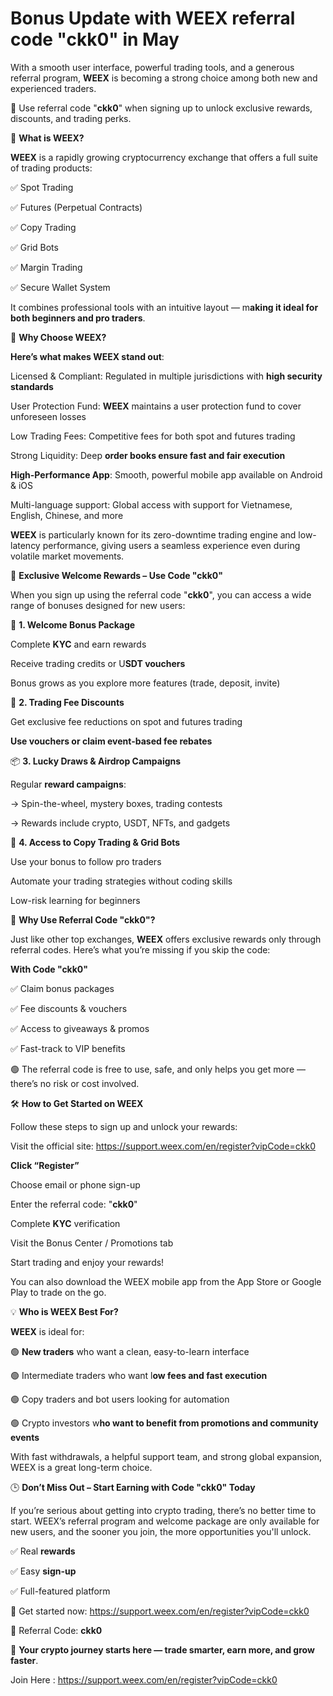 # Bonus Update with WEEX referral code "ckk0" in May

With a smooth user interface, powerful trading tools, and a generous referral program, **WEEX** is becoming a strong choice among both new and experienced traders.

🎁 Use referral code "**ckk0**" when signing up to unlock exclusive rewards, discounts, and trading perks.

🌟 **What is WEEX?**

**WEEX** is a rapidly growing cryptocurrency exchange that offers a full suite of trading products:

✅ Spot Trading

✅ Futures (Perpetual Contracts)

✅ Copy Trading

✅ Grid Bots

✅ Margin Trading

✅ Secure Wallet System

It combines professional tools with an intuitive layout — m**aking it ideal for both beginners and pro traders**.

🔐 **Why Choose WEEX?**

**Here’s what makes WEEX stand out**:

Licensed & Compliant: Regulated in multiple jurisdictions with **high security standards**

User Protection Fund: **WEEX** maintains a user protection fund to cover unforeseen losses

Low Trading Fees: Competitive fees for both spot and futures trading

Strong Liquidity: Deep **order books ensure fast and fair execution**

**High-Performance App**: Smooth, powerful mobile app available on Android & iOS

Multi-language support: Global access with support for Vietnamese, English, Chinese, and more

**WEEX** is particularly known for its zero-downtime trading engine and low-latency performance, giving users a seamless experience even during volatile market movements.

🎁 **Exclusive Welcome Rewards – Use Code "ckk0"**

When you sign up using the referral code "**ckk0**", you can access a wide range of bonuses designed for new users:

🎉 **1. Welcome Bonus Package**

Complete **KYC** and earn rewards

Receive trading credits or U**SDT vouchers**

Bonus grows as you explore more features (trade, deposit, invite)

💸 **2. Trading Fee Discounts**

Get exclusive fee reductions on spot and futures trading

**Use vouchers or claim event-based fee rebates**

📦 **3. Lucky Draws & Airdrop Campaigns**

Regular **reward campaigns**:

→ Spin-the-wheel, mystery boxes, trading contests

→ Rewards include crypto, USDT, NFTs, and gadgets

🤖 **4. Access to Copy Trading & Grid Bots**

Use your bonus to follow pro traders

Automate your trading strategies without coding skills

Low-risk learning for beginners

🎯 **Why Use Referral Code "ckk0"?**

Just like other top exchanges, **WEEX** offers exclusive rewards only through referral codes. Here’s what you’re missing if you skip the code:

**With Code "ckk0"**

✅ Claim bonus packages

✅ Fee discounts & vouchers

✅ Access to giveaways & promos

✅ Fast-track to VIP benefits

🟢 The referral code is free to use, safe, and only helps you get more — there’s no risk or cost involved.

🛠 **How to Get Started on WEEX**

Follow these steps to sign up and unlock your rewards:

Visit the official site: https://support.weex.com/en/register?vipCode=ckk0

**Click “Register”**

Choose email or phone sign-up

Enter the referral code: "**ckk0**"

Complete **KYC** verification

Visit the Bonus Center / Promotions tab

Start trading and enjoy your rewards!

You can also download the WEEX mobile app from the App Store or Google Play to trade on the go.

💡 **Who is WEEX Best For?**

**WEEX** is ideal for:

🟢 **New traders** who want a clean, easy-to-learn interface

🟢 Intermediate traders who want l**ow fees and fast execution**

🟢 Copy traders and bot users looking for automation

🟢 Crypto investors w**ho want to benefit from promotions and community events**

With fast withdrawals, a helpful support team, and strong global expansion, WEEX is a great long-term choice.

🕒 **Don’t Miss Out – Start Earning with Code "ckk0" Today**

If you’re serious about getting into crypto trading, there’s no better time to start. WEEX’s referral program and welcome package are only available for new users, and the sooner you join, the more opportunities you'll unlock.

✅ Real **rewards**

✅ Easy **sign-up**

✅ Full-featured platform

🔗 Get started now: https://support.weex.com/en/register?vipCode=ckk0

🔐 Referral Code: **ckk0**

🎉 **Your crypto journey starts here — trade smarter, earn more, and grow faster**.

Join Here : https://support.weex.com/en/register?vipCode=ckk0
